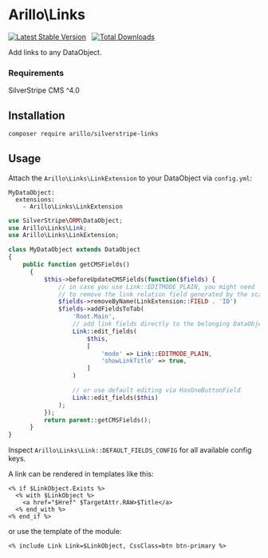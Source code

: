 # Arillo\Links

[![Latest Stable Version](https://poser.pugx.org/arillo/silverstripe-links/v/stable?format=flat)](https://packagist.org/packages/arillo/silverstripe-links)
&nbsp;
[![Total Downloads](https://poser.pugx.org/arillo/silverstripe-links/downloads?format=flat)](https://packagist.org/packages/arillo/silverstripe-links)

Add links to any DataObject.

### Requirements

SilverStripe CMS ^4.0

## Installation

```bash
composer require arillo/silverstripe-links
```

## Usage

Attach the `Arillo\Links\LinkExtension` to your DataObject via `config.yml`:

```
MyDataObject:
  extensions:
    - Arillo\Links\LinkExtension
```

```php
use SilverStripe\ORM\DataObject;
use Arillo\Links\Link;
use Arillo\Links\LinkExtension;

class MyDataObject extends DataObject
{
    public function getCMSFields()
      {
          $this->beforeUpdateCMSFields(function($fields) {
              // in case you use Link::EDITMODE_PLAIN, you might need
              // to remove the link relation field generated by the scaffolder.
              $fields->removeByName(LinkExtension::FIELD . 'ID')
              $fields->addFieldsToTab(
                  'Root.Main',
                  // add link fields directly to the belonging DataObject.
                  Link::edit_fields(
                      $this,
                      [
                          'mode' => Link::EDITMODE_PLAIN,
                          'showLinkTitle' => true,
                      ]
                  )

                  // or use default editing via HasOneButtonField
                  Link::edit_fields($this)
              );
          });
          return parent::getCMSFields();
      }
}
```

Inspect `Arillo\Links\Link::DEFAULT_FIELDS_CONFIG` for all available config keys.

A link can be rendered in templates like this:

```
<% if $LinkObject.Exists %>
  <% with $LinkObject %>
    <a href="$Href" $TargetAttr.RAW>$Title</a>
  <% end_with %>
<% end_if %>
```

or use the template of the module:

```
<% include Link Link=$LinkObject, CssClass=btn btn-primary %>
```
